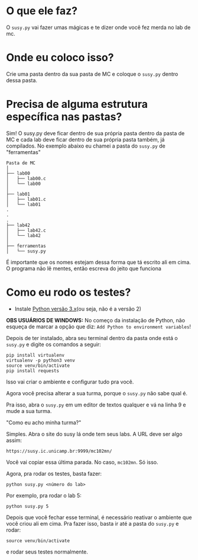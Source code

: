 # O que ele faz?

O `susy.py` vai fazer umas mágicas e te dizer onde você fez merda no lab de mc.

# Onde eu coloco isso?

Crie uma pasta dentro da sua pasta de MC e coloque o `susy.py` dentro dessa pasta.

# Precisa de alguma estrutura específica nas pastas?

Sim! O susy.py deve ficar dentro de sua própria pasta
dentro da pasta de MC e cada lab deve ficar dentro de sua própria pasta também,
já compilados. No exemplo abaixo eu chamei a pasta do `susy.py` de "ferramentas"

```
Pasta de MC
│
├── lab00
│   ├── lab00.c
│   └── lab00
│
├── lab01
│   ├── lab01.c
│   └── lab01
.
.
.
├── lab42
│   ├── lab42.c
│   └── lab42
│
├── ferramentas
│   └── susy.py
```

É importante que os nomes estejam dessa forma que tá escrito ali em cima. O programa
não lê mentes, então escreva do jeito que funciona

# Como eu rodo os testes?
- Instale [Python versão 3.x](https://www.python.org/)(ou seja, não é a versão 2)

**OBS USUÁRIOS DE WINDOWS:** No começo da instalação de Python, não esqueça de marcar a opção que diz:
`Add Python to environment variables`!

Depois de ter instalado, abra seu terminal dentro
da pasta onde está o `susy.py` e digite os comandos a seguir:

```
pip install virtualenv
virtualenv -p python3 venv
source venv/bin/activate
pip install requests
```
Isso vai criar o ambiente e configurar tudo pra você.

Agora você precisa alterar a sua turma, porque o `susy.py` não sabe qual é.

Pra isso, abra o `susy.py` em um editor de textos qualquer e vá na linha 9 e
mude a sua turma.

"Como eu acho minha turma?"

Simples. Abra o site do susy lá onde tem seus labs. A URL deve ser algo assim:
```
https://susy.ic.unicamp.br:9999/mc102mn/
```
Você vai copiar essa última parada. No caso, `mc102mn`. Só isso.


Agora, pra rodar os testes, basta fazer:
```
python susy.py <número do lab>
```
Por exemplo, pra rodar o lab 5:
```
python susy.py 5
```

Depois que você fechar esse terminal, é necessário reativar
o ambiente que você criou ali em cima. Pra fazer isso,
basta ir até a pasta do `susy.py` e rodar:
```
source venv/bin/activate
```
e rodar seus testes normalmente.

